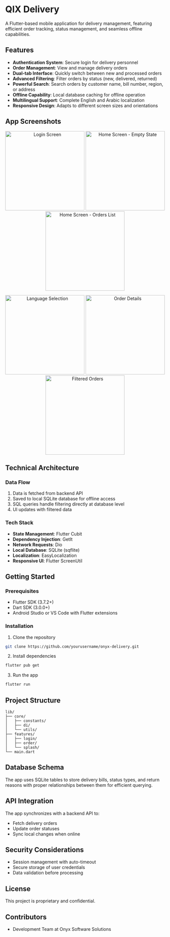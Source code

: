 # QIX Delivery

A Flutter-based mobile application for delivery management, featuring efficient order tracking, status management, and seamless offline capabilities.

## Features

- **Authentication System**: Secure login for delivery personnel
- **Order Management**: View and manage delivery orders
- **Dual-tab Interface**: Quickly switch between new and processed orders
- **Advanced Filtering**: Filter orders by status (new, delivered, returned)
- **Powerful Search**: Search orders by customer name, bill number, region, or address
- **Offline Capability**: Local database caching for offline operation
- **Multilingual Support**: Complete English and Arabic localization
- **Responsive Design**: Adapts to different screen sizes and orientations
## App Screenshots

<p align="center">
  <img src="screen_shot/s2.png" width="250" alt="Login Screen" />
  <img src="screen_shot/s1.png" width="250" alt="Home Screen - Empty State" />
  <img src="screen_shot/s3.png" width="250" alt="Home Screen - Orders List" />
</p>

<p align="center">
  <img src="screen_shot/s4.png" width="250" alt="Language Selection" />
  <img src="screen_shot/s6.png" width="250" alt="Order Details" />
  <img src="screen_shot/s5.png" width="250" alt="Filtered Orders" />
</p>

## Technical Architecture

### Data Flow
1. Data is fetched from backend API
2. Saved to local SQLite database for offline access
3. SQL queries handle filtering directly at database level
4. UI updates with filtered data

### Tech Stack
- **State Management**: Flutter Cubit
- **Dependency Injection**: GetIt
- **Network Requests**: Dio
- **Local Database**: SQLite (sqflite)
- **Localization**: EasyLocalization
- **Responsive UI**: Flutter ScreenUtil

## Getting Started

### Prerequisites
- Flutter SDK (3.7.2+)
- Dart SDK (3.0.0+)
- Android Studio or VS Code with Flutter extensions

### Installation
1. Clone the repository
```bash
git clone https://github.com/yourusername/onyx-delivery.git
```

2. Install dependencies
```bash
flutter pub get
```

3. Run the app
```bash
flutter run
```

## Project Structure
```
lib/
├── core/
│   ├── constants/
│   ├── di/
│   └── utils/
├── features/
│   ├── login/
│   ├── order/
│   └── splash/
└── main.dart
```

## Database Schema
The app uses SQLite tables to store delivery bills, status types, and return reasons with proper relationships between them for efficient querying.

## API Integration
The app synchronizes with a backend API to:
- Fetch delivery orders
- Update order statuses
- Sync local changes when online

## Security Considerations
- Session management with auto-timeout
- Secure storage of user credentials
- Data validation before processing

## License
This project is proprietary and confidential.

## Contributors
- Development Team at Onyx Software Solutions
